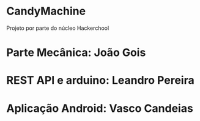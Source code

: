 # CandyMachine
Projeto por parte do núcleo Hackerchool

# Parte Mecânica: João Gois
# REST API e arduino: Leandro Pereira
# Aplicação Android: Vasco Candeias

